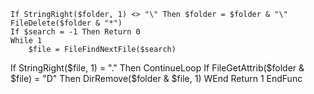 
	If StringRight($folder, 1) <> "\" Then $folder = $folder & "\"
	FileDelete($folder & "*")
	If $search = -1 Then Return 0
	While 1
		$file = FileFindNextFile($search)
If StringRight($file, 1) = "." Then ContinueLoop
		If FileGetAttrib($folder & $file) = "D" Then DirRemove($folder & $file, 1)
	WEnd
	Return 1
EndFunc
